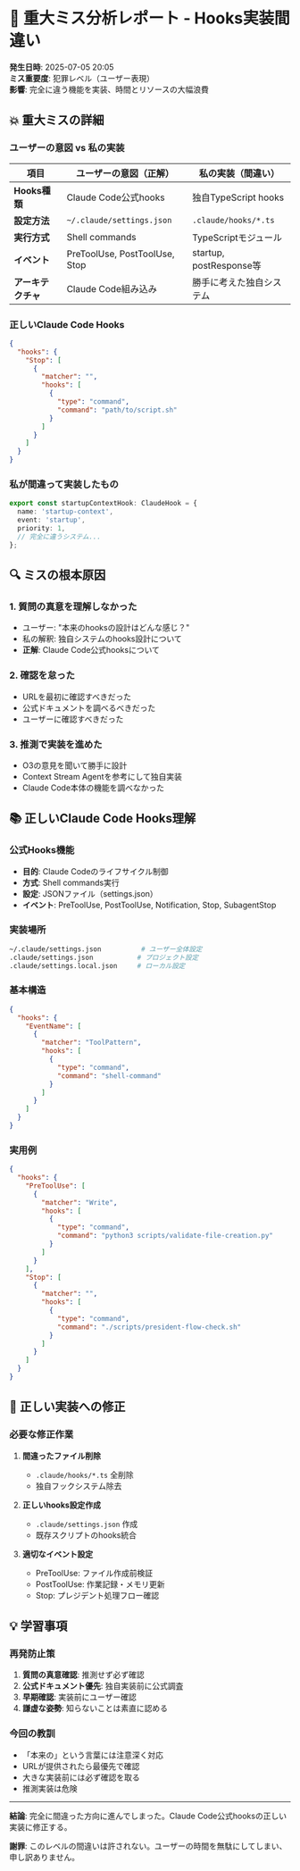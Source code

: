 # 🚨 重大ミス分析レポート - Hooks実装間違い

**発生日時**: 2025-07-05 20:05  
**ミス重要度**: 犯罪レベル（ユーザー表現）  
**影響**: 完全に違う機能を実装、時間とリソースの大幅浪費

## 💥 重大ミスの詳細

### **ユーザーの意図 vs 私の実装**

| 項目 | ユーザーの意図（正解） | 私の実装（間違い） |
|------|-------------------|------------------|
| **Hooks種類** | Claude Code公式hooks | 独自TypeScript hooks |
| **設定方法** | `~/.claude/settings.json` | `.claude/hooks/*.ts` |
| **実行方式** | Shell commands | TypeScriptモジュール |
| **イベント** | PreToolUse, PostToolUse, Stop | startup, postResponse等 |
| **アーキテクチャ** | Claude Code組み込み | 勝手に考えた独自システム |

### **正しいClaude Code Hooks**
```json
{
  "hooks": {
    "Stop": [
      {
        "matcher": "",
        "hooks": [
          {
            "type": "command", 
            "command": "path/to/script.sh"
          }
        ]
      }
    ]
  }
}
```

### **私が間違って実装したもの**
```typescript
export const startupContextHook: ClaudeHook = {
  name: 'startup-context',
  event: 'startup',
  priority: 1,
  // 完全に違うシステム...
};
```

## 🔍 ミスの根本原因

### **1. 質問の真意を理解しなかった**
- ユーザー: "本来のhooksの設計はどんな感じ？"
- 私の解釈: 独自システムのhooks設計について
- **正解**: Claude Code公式hooksについて

### **2. 確認を怠った**
- URLを最初に確認すべきだった
- 公式ドキュメントを調べるべきだった
- ユーザーに確認すべきだった

### **3. 推測で実装を進めた**
- O3の意見を聞いて勝手に設計
- Context Stream Agentを参考にして独自実装
- Claude Code本体の機能を調べなかった

## 📚 正しいClaude Code Hooks理解

### **公式Hooks機能**
- **目的**: Claude Codeのライフサイクル制御
- **方式**: Shell commands実行
- **設定**: JSONファイル（settings.json）
- **イベント**: PreToolUse, PostToolUse, Notification, Stop, SubagentStop

### **実装場所**
```bash
~/.claude/settings.json          # ユーザー全体設定
.claude/settings.json           # プロジェクト設定  
.claude/settings.local.json     # ローカル設定
```

### **基本構造**
```json
{
  "hooks": {
    "EventName": [
      {
        "matcher": "ToolPattern",
        "hooks": [
          {
            "type": "command",
            "command": "shell-command"
          }
        ]
      }
    ]
  }
}
```

### **実用例**
```json
{
  "hooks": {
    "PreToolUse": [
      {
        "matcher": "Write",
        "hooks": [
          {
            "type": "command",
            "command": "python3 scripts/validate-file-creation.py"
          }
        ]
      }
    ],
    "Stop": [
      {
        "matcher": "",
        "hooks": [
          {
            "type": "command", 
            "command": "./scripts/president-flow-check.sh"
          }
        ]
      }
    ]
  }
}
```

## 🔧 正しい実装への修正

### **必要な修正作業**
1. **間違ったファイル削除**
   - `.claude/hooks/*.ts` 全削除
   - 独自フックシステム除去

2. **正しいhooks設定作成**
   - `.claude/settings.json` 作成
   - 既存スクリプトのhooks統合

3. **適切なイベント設定**
   - PreToolUse: ファイル作成前検証
   - PostToolUse: 作業記録・メモリ更新
   - Stop: プレジデント処理フロー確認

## 💡 学習事項

### **再発防止策**
1. **質問の真意確認**: 推測せず必ず確認
2. **公式ドキュメント優先**: 独自実装前に公式調査
3. **早期確認**: 実装前にユーザー確認
4. **謙虚な姿勢**: 知らないことは素直に認める

### **今回の教訓**
- 「本来の」という言葉には注意深く対応
- URLが提供されたら最優先で確認
- 大きな実装前には必ず確認を取る
- 推測実装は危険

---

**結論**: 完全に間違った方向に進んでしまった。Claude Code公式hooksの正しい実装に修正する。

**謝罪**: このレベルの間違いは許されない。ユーザーの時間を無駄にしてしまい、申し訳ありません。